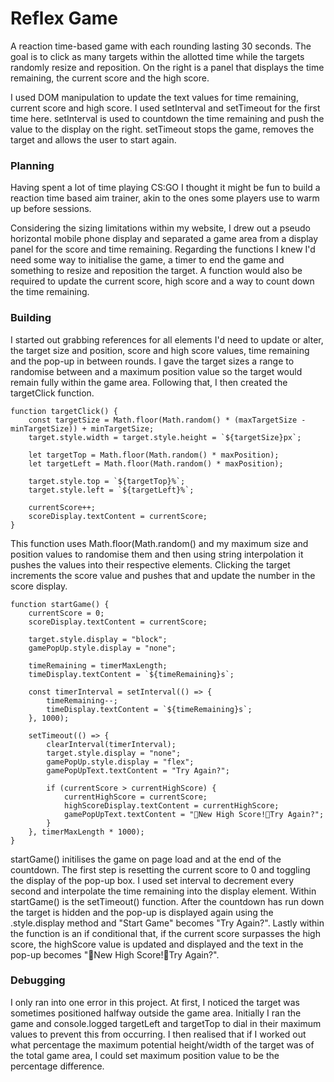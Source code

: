 # Reflex Game

A reaction time-based game with each rounding lasting 30 seconds. The goal is to click as many targets within the allotted time while the targets randomly resize and reposition. On the right is a panel that displays the time remaining, the current score and the high score.

I used DOM manipulation to update the text values for time remaining, current score and high score. I used setInterval and setTimeout for the first time here. setInterval is used to countdown the time remaining and push the value to the display on the right. setTimeout stops the game, removes the target and allows the user to start again.

### Planning

Having spent a lot of time playing CS:GO I thought it might be fun to build a reaction time based aim trainer, akin to the ones some players use to warm up before sessions.

Considering the sizing limitations within my website, I drew out a pseudo horizontal mobile phone display and separated a game area from a display panel for the score and time remaining. Regarding the functions I knew I'd need some way to initialise the game, a timer to end the game and something to resize and reposition the target. A function would also be required to update the current score, high score and a way to count down the time remaining.

### Building

I started out grabbing references for all elements I'd need to update or alter, the target size and position, score and high score values, time remaining and the pop-up in between rounds.
I gave the target sizes a range to randomise between and a maximum position value so the target would remain fully within the game area.
Following that, I then created the targetClick function.

```
function targetClick() {
	const targetSize = Math.floor(Math.random() * (maxTargetSize - minTargetSize)) + minTargetSize;
	target.style.width = target.style.height = `${targetSize}px`;

	let targetTop = Math.floor(Math.random() * maxPosition);
	let targetLeft = Math.floor(Math.random() * maxPosition);

	target.style.top = `${targetTop}%`;
	target.style.left = `${targetLeft}%`;

	currentScore++;
	scoreDisplay.textContent = currentScore;
}
```

This function uses Math.floor(Math.random() and my maximum size and position values to randomise them and then using string interpolation it pushes the values into their respective elements. Clicking the target increments the score value and pushes that and update the number in the score display.

```
function startGame() {
	currentScore = 0;
	scoreDisplay.textContent = currentScore;

	target.style.display = "block";
	gamePopUp.style.display = "none";

	timeRemaining = timerMaxLength;
    timeDisplay.textContent = `${timeRemaining}s`;

	const timerInterval = setInterval(() => {
		timeRemaining--;
		timeDisplay.textContent = `${timeRemaining}s`;
	}, 1000);

	setTimeout(() => {
		clearInterval(timerInterval);
		target.style.display = "none";
		gamePopUp.style.display = "flex";
		gamePopUpText.textContent = "Try Again?";

		if (currentScore > currentHighScore) {
			currentHighScore = currentScore;
			highScoreDisplay.textContent = currentHighScore;
			gamePopUpText.textContent = "🎉New High Score!🎉Try Again?";
		}
	}, timerMaxLength * 1000);
}
```

startGame() initilises the game on page load and at the end of the countdown. The first step is resetting the current score to 0 and toggling the display of the pop-up box. I used set interval to decrement every second and interpolate the time remaining into the display element. Within startGame() is the setTimeout() function. After the countdown has run down the target is hidden and the pop-up is displayed again using the .style.display method and "Start Game" becomes "Try Again?". Lastly within the function is an if conditional that, if the current score surpasses the high score, the highScore value is updated and displayed and the text in the pop-up becomes "🎉New High Score!🎉Try Again?".

### Debugging

I only ran into one error in this project. At first, I noticed the target was sometimes positioned halfway outside the game area. Initially I ran the game and console.logged targetLeft and targetTop to dial in their maximum values to prevent this from occurring. I then realised that if I worked out what percentage the maximum potential height/width of the target was of the total game area, I could set maximum position value to be the percentage difference.
